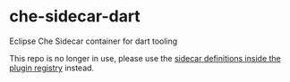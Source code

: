 # che-sidecar-dart
Eclipse Che Sidecar container for dart tooling

This repo is no longer in use, please use the [sidecar definitions inside the plugin registry](https://github.com/eclipse/che-plugin-registry/tree/master/sidecars) instead.

